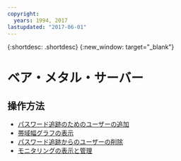 ```yaml
---
copyright:
  years: 1994, 2017
lastupdated: "2017-06-01"
---
```


{:shortdesc: .shortdesc}
{:new_window: target="_blank"}

# ベア・メタル・サーバー

## 操作方法
* [パスワード追跡のためのユーザーの追加](../vsi/passwords/add-user-password-tracking.html)
* [帯域幅グラフの表示](../network/view-bandwidth-graphs.html)
* [パスワード追跡からのユーザーの削除](../vsi/passwords/delete-user-password-tracking.html)
* [モニタリングの表示と管理](../vsi/view-and-manage-monitoring.html)
